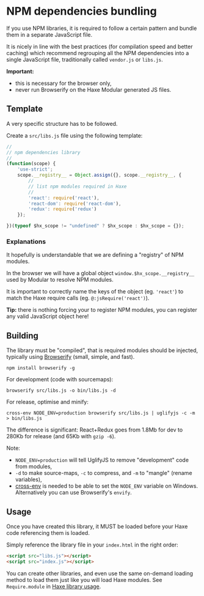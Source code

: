 # NPM dependencies bundling

If you use NPM libraries, it is required to follow a certain pattern and bundle them in
a separate JavaScript file.

It is nicely in line with the best practices (for compilation speed and better caching)
which recommend regrouping all the NPM dependencies into a single JavaScript file,
traditionally called `vendor.js` or `libs.js`.

**Important:**
- this is necessary for the browser only,
- never run Browserify on the Haxe Modular generated JS files.

## Template

A very specific structure has to be followed.

Create a `src/libs.js` file using the following template:

```javascript
//
// npm dependencies library
//
(function(scope) {
	'use-strict';
	scope.__registry__ = Object.assign({}, scope.__registry__, {
		//
		// list npm modules required in Haxe
		//
		'react': require('react'),
		'react-dom': require('react-dom'),
		'redux': require('redux')
	});

})(typeof $hx_scope != "undefined" ? $hx_scope : $hx_scope = {});
```

### Explanations

It hopefully is understandable that we are defining a "registry" of NPM modules.

In the browser we will have a global object `window.$hx_scope.__registry__` used by
Modular to resolve NPM modules.

It is important to correctly name the keys of the object (eg. `'react'`) to match the
Haxe require calls (eg. `@:jsRequire('react')`).

**Tip:** there is nothing forcing your to register NPM modules, you can register any
valid JavaScript object here!

## Building

The library must be "compiled", that is required modules should be injected,
typically using [Browserify](http://browserify.org/) (small, simple, and fast).

    npm install browserify -g

For development (code with sourcemaps):

	browserify src/libs.js -o bin/libs.js -d

For release, optimise and minify:

	cross-env NODE_ENV=production browserify src/libs.js | uglifyjs -c -m > bin/libs.js

The difference is significant: React+Redux goes from 1.8Mb for dev to 280Kb for release
(and 65Kb with `gzip -6`).

Note:
- `NODE_ENV=production` will tell UglifyJS to remove "development" code from modules,
- `-d` to make source-maps, `-c` to compress, and `-m` to "mangle" (rename variables),
- [cross-env](https://www.npmjs.com/package/cross-env) is needed to be able to set the
  `NODE_ENV` variable on Windows. Alternatively you can use Browserify's `envify`.

## Usage

Once you have created this library, it MUST be loaded before your Haxe code referencing
them is loaded.

Simply reference the library file in your `index.html` in the right order:

```html
<script src="libs.js"></script>
<script src="index.js"></script>
```

You can create other libraries, and even use the same on-demand loading method to load them
just like you will load Haxe modules.
See `Require.module` in [Haxe library usage](library-usage.md).
